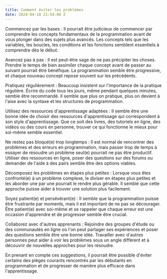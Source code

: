 ```yaml
---
title: Comment éviter les problèmes
date: 2024-04-10 21:54:00 Z
---
```


Commencez par les bases : Il pourrait être judicieux de commencer par comprendre les concepts fondamentaux de la programmation avant de vous plonger dans des sujets plus avancés. Les concepts tels que les variables, les boucles, les conditions et les fonctions semblent essentiels à comprendre dès le début.

Avancez pas à pas : Il est peut-être sage de ne pas précipiter les choses. Prendre le temps de bien assimiler chaque concept avant de passer au suivant pourrait être bénéfique. La programmation semble être progressive, et chaque nouveau concept repose souvent sur les précédents.

Pratiquez régulièrement : Beaucoup insistent sur l'importance de la pratique régulière. Écrire du code tous les jours, même pendant quelques minutes, semble être recommandé. Il semble que plus on pratique, plus on devient à l'aise avec la syntaxe et les structures de programmation.

Utilisez des ressources d'apprentissage adaptées : Il semble être une bonne idée de choisir des ressources d'apprentissage qui correspondent à son style d'apprentissage. Que ce soit des livres, des tutoriels en ligne, des vidéos ou des cours en personne, trouver ce qui fonctionne le mieux pour soi-même semble essentiel.

Ne restez pas bloqué(e) trop longtemps : Il est normal de rencontrer des problèmes et des erreurs en programmation, mais passer trop de temps à essayer de résoudre un problème seul(e) pourrait ne pas être productif. Utiliser des ressources en ligne, poser des questions sur des forums ou demander de l'aide à des pairs semble être des options viables.

Décomposez les problèmes en étapes plus petites : Lorsque vous êtes confronté(e) à un problème complexe, le diviser en étapes plus petites et les aborder une par une pourrait le rendre plus gérable. Il semble que cette approche puisse aider à trouver une solution plus facilement.

Soyez patient(e) et persévérant(e) : Il semble que la programmation puisse être frustrante par moments, mais il est important de ne pas se décourager. Être patient(e) avec soi-même et se rappeler que chaque erreur est une occasion d'apprendre et de progresser semble être crucial.

Collaborez avec d'autres apprenants : Rejoindre des groupes d'étude ou des communautés en ligne où l'on peut partager ses expériences et poser des questions semble être une bonne idée. Travailler avec d'autres personnes peut aider à voir les problèmes sous un angle différent et à découvrir de nouvelles approches pour les résoudre.

En prenant en compte ces suggestions, il pourrait être possible d'éviter certains des pièges courants rencontrés par les débutants en programmation et de progresser de manière plus efficace dans l'apprentissage.